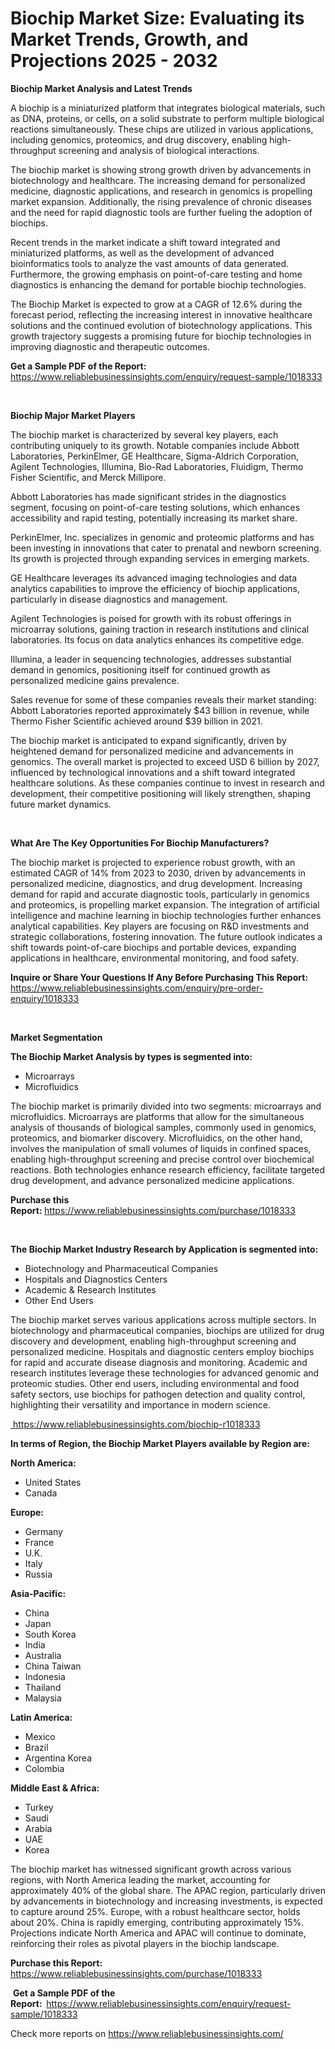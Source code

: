<p><h1>Biochip Market Size: Evaluating its Market Trends, Growth, and Projections 2025 - 2032</h1></p><p><strong>Biochip Market Analysis and Latest Trends</strong></p>
<p><p>A biochip is a miniaturized platform that integrates biological materials, such as DNA, proteins, or cells, on a solid substrate to perform multiple biological reactions simultaneously. These chips are utilized in various applications, including genomics, proteomics, and drug discovery, enabling high-throughput screening and analysis of biological interactions.</p><p>The biochip market is showing strong growth driven by advancements in biotechnology and healthcare. The increasing demand for personalized medicine, diagnostic applications, and research in genomics is propelling market expansion. Additionally, the rising prevalence of chronic diseases and the need for rapid diagnostic tools are further fueling the adoption of biochips.</p><p>Recent trends in the market indicate a shift toward integrated and miniaturized platforms, as well as the development of advanced bioinformatics tools to analyze the vast amounts of data generated. Furthermore, the growing emphasis on point-of-care testing and home diagnostics is enhancing the demand for portable biochip technologies.</p><p>The Biochip Market is expected to grow at a CAGR of 12.6% during the forecast period, reflecting the increasing interest in innovative healthcare solutions and the continued evolution of biotechnology applications. This growth trajectory suggests a promising future for biochip technologies in improving diagnostic and therapeutic outcomes.</p></p>
<p><strong>Get a Sample PDF of the Report:&nbsp;</strong> <a href="https://www.reliablebusinessinsights.com/enquiry/request-sample/1018333?utm_campaign=2794&utm_medium=2&utm_source=Github&utm_content=ia&utm_term=04032025&utm_id=biochip">https://www.reliablebusinessinsights.com/enquiry/request-sample/1018333</a></p>
<p>&nbsp;</p>
<p><strong>Biochip Major Market Players</strong></p>
<p><p>The biochip market is characterized by several key players, each contributing uniquely to its growth. Notable companies include Abbott Laboratories, PerkinElmer, GE Healthcare, Sigma-Aldrich Corporation, Agilent Technologies, Illumina, Bio-Rad Laboratories, Fluidigm, Thermo Fisher Scientific, and Merck Millipore.</p><p>Abbott Laboratories has made significant strides in the diagnostics segment, focusing on point-of-care testing solutions, which enhances accessibility and rapid testing, potentially increasing its market share.</p><p>PerkinElmer, Inc. specializes in genomic and proteomic platforms and has been investing in innovations that cater to prenatal and newborn screening. Its growth is projected through expanding services in emerging markets.</p><p>GE Healthcare leverages its advanced imaging technologies and data analytics capabilities to improve the efficiency of biochip applications, particularly in disease diagnostics and management.</p><p>Agilent Technologies is poised for growth with its robust offerings in microarray solutions, gaining traction in research institutions and clinical laboratories. Its focus on data analytics enhances its competitive edge.</p><p>Illumina, a leader in sequencing technologies, addresses substantial demand in genomics, positioning itself for continued growth as personalized medicine gains prevalence.</p><p>Sales revenue for some of these companies reveals their market standing: Abbott Laboratories reported approximately $43 billion in revenue, while Thermo Fisher Scientific achieved around $39 billion in 2021.</p><p>The biochip market is anticipated to expand significantly, driven by heightened demand for personalized medicine and advancements in genomics. The overall market is projected to exceed USD 6 billion by 2027, influenced by technological innovations and a shift toward integrated healthcare solutions. As these companies continue to invest in research and development, their competitive positioning will likely strengthen, shaping future market dynamics.</p></p>
<p>&nbsp;</p>
<p><strong>What Are The Key Opportunities For Biochip Manufacturers?</strong></p>
<p><p>The biochip market is projected to experience robust growth, with an estimated CAGR of 14% from 2023 to 2030, driven by advancements in personalized medicine, diagnostics, and drug development. Increasing demand for rapid and accurate diagnostic tools, particularly in genomics and proteomics, is propelling market expansion. The integration of artificial intelligence and machine learning in biochip technologies further enhances analytical capabilities. Key players are focusing on R&D investments and strategic collaborations, fostering innovation. The future outlook indicates a shift towards point-of-care biochips and portable devices, expanding applications in healthcare, environmental monitoring, and food safety.</p></p>
<p><strong>Inquire or Share Your Questions If Any Before Purchasing This Report:</strong> <a href="https://www.reliablebusinessinsights.com/enquiry/pre-order-enquiry/1018333?utm_campaign=2794&utm_medium=2&utm_source=Github&utm_content=ia&utm_term=04032025&utm_id=biochip">https://www.reliablebusinessinsights.com/enquiry/pre-order-enquiry/1018333</a></p>
<p>&nbsp;</p>
<p><strong>Market Segmentation</strong></p>
<p><strong>The Biochip Market Analysis by types is segmented into:</strong></p>
<p><ul><li>Microarrays</li><li>Microfluidics</li></ul></p>
<p><p>The biochip market is primarily divided into two segments: microarrays and microfluidics. Microarrays are platforms that allow for the simultaneous analysis of thousands of biological samples, commonly used in genomics, proteomics, and biomarker discovery. Microfluidics, on the other hand, involves the manipulation of small volumes of liquids in confined spaces, enabling high-throughput screening and precise control over biochemical reactions. Both technologies enhance research efficiency, facilitate targeted drug development, and advance personalized medicine applications.</p></p>
<p><strong>Purchase this Report:&nbsp;</strong><a href="https://www.reliablebusinessinsights.com/purchase/1018333?utm_campaign=2794&utm_medium=2&utm_source=Github&utm_content=ia&utm_term=04032025&utm_id=biochip">https://www.reliablebusinessinsights.com/purchase/1018333</a></p>
<p>&nbsp;</p>
<p><strong>The Biochip Market Industry Research by Application is segmented into:</strong></p>
<p><ul><li>Biotechnology and Pharmaceutical Companies</li><li>Hospitals and Diagnostics Centers</li><li>Academic & Research Institutes</li><li>Other End Users</li></ul></p>
<p><p>The biochip market serves various applications across multiple sectors. In biotechnology and pharmaceutical companies, biochips are utilized for drug discovery and development, enabling high-throughput screening and personalized medicine. Hospitals and diagnostic centers employ biochips for rapid and accurate disease diagnosis and monitoring. Academic and research institutes leverage these technologies for advanced genomic and proteomic studies. Other end users, including environmental and food safety sectors, use biochips for pathogen detection and quality control, highlighting their versatility and importance in modern science.</p></p>
<p><a href="https://www.reliablebusinessinsights.com/biochip-r1018333?utm_campaign=2794&utm_medium=2&utm_source=Github&utm_content=ia&utm_term=04032025&utm_id=biochip">&nbsp;https://www.reliablebusinessinsights.com/biochip-r1018333</a></p>
<p><strong>In terms of Region, the Biochip Market Players available by Region are:</strong></p>
<p>
    <p> <strong> North America: </strong>
        <ul>
            <li>United States</li>
            <li>Canada</li>
        </ul>
        </p> 
    <p> <strong> Europe: </strong>
        <ul>
            <li>Germany</li>
            <li>France</li>
            <li>U.K.</li>
            <li>Italy</li>
            <li>Russia</li>
        </ul>
        </p> 
    <p> <strong> Asia-Pacific: </strong>
        <ul>
            <li>China</li>
            <li>Japan</li>
            <li>South Korea</li>
            <li>India</li>
            <li>Australia</li>
            <li>China Taiwan</li>
            <li>Indonesia</li>
            <li>Thailand</li>
            <li>Malaysia</li>
        </ul>
        </p> 
    <p> <strong> Latin America: </strong>
        <ul>
            <li>Mexico</li>
            <li>Brazil</li>
            <li>Argentina Korea</li>
            <li>Colombia</li>
        </ul>
        </p> 
    <p> <strong> Middle East & Africa: </strong>
        <ul>
            <li>Turkey</li>
            <li>Saudi</li>
            <li>Arabia</li>
            <li>UAE</li>
            <li>Korea</li>
        </ul>
    </p>
    </p>
<p><p>The biochip market has witnessed significant growth across various regions, with North America leading the market, accounting for approximately 40% of the global share. The APAC region, particularly driven by advancements in biotechnology and increasing investments, is expected to capture around 25%. Europe, with a robust healthcare sector, holds about 20%. China is rapidly emerging, contributing approximately 15%. Projections indicate North America and APAC will continue to dominate, reinforcing their roles as pivotal players in the biochip landscape.</p></p>
<p><strong>Purchase this Report: </strong><a href="https://www.reliablebusinessinsights.com/purchase/1018333?utm_campaign=2794&utm_medium=2&utm_source=Github&utm_content=ia&utm_term=04032025&utm_id=biochip">https://www.reliablebusinessinsights.com/purchase/1018333</a></p>
<p>&nbsp;<strong>Get a Sample PDF of the Report:&nbsp;&nbsp;</strong><a href="https://www.reliablebusinessinsights.com/enquiry/request-sample/1018333?utm_campaign=2794&utm_medium=2&utm_source=Github&utm_content=ia&utm_term=04032025&utm_id=biochip">https://www.reliablebusinessinsights.com/enquiry/request-sample/1018333</a></p>
<p><strong></strong></p>
<p>Check more reports on <a href="https://www.reliablebusinessinsights.com/?utm_campaign=2794&utm_medium=2&utm_source=Github&utm_content=ia&utm_term=04032025&utm_id=biochip">https://www.reliablebusinessinsights.com/</a></p>